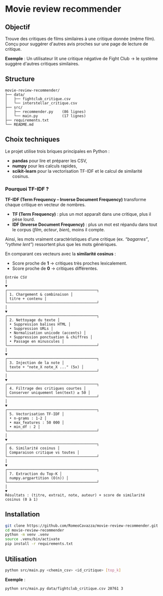 # Movie review recommender

## Objectif

Trouve des critiques de films similaires à une critique donnée (même film). Conçu pour suggérer d'autres avis proches sur une page de lecture de critique.

**Exemple** : Un utilisateur lit une critique négative de Fight Club → le système suggère d'autres critiques similaires.

## Structure

```
movie-review-recommender/
├── data/
│   ├── fightclub_critique.csv
│   └── interstellar_critique.csv
├── src/
│   ├── recommender.py    (86 lignes)
│   └── main.py           (17 lignes)
├── requirements.txt
└── README.md
```
## Choix techniques

Le projet utilise trois briques principales en Python :

- **pandas** pour lire et préparer les CSV,  
- **numpy** pour les calculs rapides,  
- **scikit-learn** pour la vectorisation TF-IDF et le calcul de similarité cosinus.

### Pourquoi TF-IDF ?

**TF-IDF (Term Frequency – Inverse Document Frequency)** transforme chaque critique en vecteur de nombres.  
- **TF (Term Frequency)** : plus un mot apparaît dans une critique, plus il pèse lourd.  
- **IDF (Inverse Document Frequency)** : plus un mot est répandu dans tout le corpus (*film*, *acteur*, *bien*), moins il compte.  

Ainsi, les mots vraiment caractéristiques d’une critique (ex. *“bagarres”*, *“rythme lent”*) ressortent plus que les mots génériques.  

En comparant ces vecteurs avec la **similarité cosinus** :  
- Score proche de **1** → critiques très proches lexicalement.  
- Score proche de **0** → critiques différentes.  

```
Entrée CSV
│
▼
┌─────────────────────────────────────────┐
│ 1. Chargement & combinaison │
│ titre + contenu │
└─────────────────────────────────────────┘
│
▼
┌─────────────────────────────────────────┐
│ 2. Nettoyage du texte │
│ • Suppression balises HTML │
│ • Suppression URLs │
│ • Normalisation unicode (accents) │
│ • Suppression ponctuation & chiffres │
│ • Passage en minuscules │
└─────────────────────────────────────────┘
│
▼
┌─────────────────────────────────────────┐
│ 3. Injection de la note │
│ texte + "note_X note_X ..." (5x) │
└─────────────────────────────────────────┘
│
▼
┌─────────────────────────────────────────┐
│ 4. Filtrage des critiques courtes │
│ Conserver uniquement len(text) ≥ 50 │
└─────────────────────────────────────────┘
│
▼
┌─────────────────────────────────────────┐
│ 5. Vectorisation TF-IDF │
│ • n-grams : 1-2 │
│ • max_features : 50 000 │
│ • min_df : 2 │
└─────────────────────────────────────────┘
│
▼
┌─────────────────────────────────────────┐
│ 6. Similarité cosinus │
│ Comparaison critique vs toutes │
└─────────────────────────────────────────┘
│
▼
┌─────────────────────────────────────────┐
│ 7. Extraction du Top-K │
│ numpy.argpartition (O(n)) │
└─────────────────────────────────────────┘
│
▼
Résultats : (titre, extrait, note, auteur) + score de similarité cosinus (0 à 1)
```

## Installation

```bash
git clone https://github.com/RomeoCavazza/movie-review-recommender.git
cd movie-review-recommender
python -m venv .venv
source .venv/bin/activate
pip install -r requirements.txt
```

## Utilisation

```bash
python src/main.py <chemin_csv> <id_critique> [top_k]
```

**Exemple** :
```bash
python src/main.py data/fightclub_critique.csv 20761 3
```
